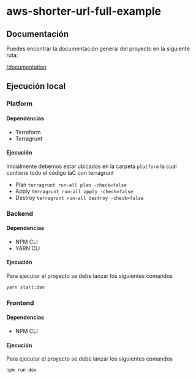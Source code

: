 # aws-shorter-url-full-example

## Documentación
Puedes encontrar la documentación general del proyecto en la siguiente ruta:

[/documentation](documentation/README.md)

## Ejecución local
### Platform
#### Dependencias
- Terraform
- Terragrunt

#### Ejecución

Inicialmente debemos estar ubicados en la carpeta `platform` la cual contiene todo el código IaC con terragrunt

- Plan `terragrunt run-all plan -check=false`
- Apply `terragrunt run-all apply -check=false`
- Destroy `terragrunt run-all destroy -check=false`

### Backend

#### Dependencias
- NPM CLI
- YARN CLI

#### Ejecución
Para ejecutar el proyecto se debe lanzar los siguientes comandos

```bash
yarn start:dev
```


### Frontend

#### Dependencias
- NPM CLI


#### Ejecución
Para ejecutar el proyecto se debe lanzar los siguientes comandos

```bash
npm run dev
```

